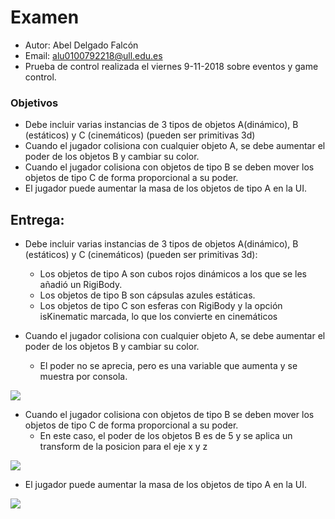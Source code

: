 # Examen
* Autor: Abel Delgado Falcón
* Email: alu0100792218@ull.edu.es
* Prueba de control realizada el viernes 9-11-2018 sobre eventos y game control.

### Objetivos
* Debe incluir varias instancias de 3 tipos de objetos A(dinámico), B (estáticos) y C (cinemáticos) (pueden ser primitivas 3d)
* Cuando el jugador colisiona con cualquier objeto A, se debe aumentar el poder de los objetos B y cambiar su color.
* Cuando el jugador colisiona con objetos de tipo B se deben mover los objetos de tipo C de forma proporcional a su poder.
* El jugador puede aumentar la masa de los objetos de tipo A en la UI.

## Entrega:
* Debe incluir varias instancias de 3 tipos de objetos A(dinámico), B (estáticos) y C (cinemáticos) (pueden ser primitivas 3d):
    - Los objetos de tipo A son cubos rojos dinámicos a los que se les añadió un RigiBody.
    - Los objetos de tipo B son cápsulas azules estáticas.
    - Los objetos de tipo C son esferas con RigiBody y la opción isKinematic marcada, lo que los convierte en cinemáticos


* Cuando el jugador colisiona con cualquier objeto A, se debe aumentar el poder de los objetos B y cambiar su color.
    - El poder no se aprecia, pero es una variable que aumenta y se muestra por consola.

![](media/first.gif)

* Cuando el jugador colisiona con objetos de tipo B se deben mover los objetos de tipo C de forma proporcional a su poder.
    - En este caso, el poder de los objetos B es de 5 y se aplica un transform de la posicion para el eje x y z

![](media/second.gif)
* El jugador puede aumentar la masa de los objetos de tipo A en la UI.

![](media/third.gif)
